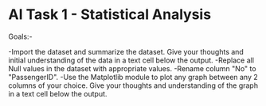 # AI Task 1 - Statistical Analysis
Goals:-

-Import the dataset and summarize the dataset. Give your thoughts and initial understanding of the data in a text cell below the output.
-Replace all Null values in the dataset with appropriate values.
-Rename column "No" to "PassengerID".
-Use the Matplotlib module to plot any graph between any 2 columns of your choice. Give your thoughts and understanding of the graph in a text cell below the output.
